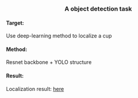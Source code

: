 <center>
    <h3>
        A object detection task
    </h3>
</center>

#### Target: 

Use deep-learning method to localize a cup



#### Method:

Resnet backbone + YOLO structure



#### Result:

Localization result: [here](https://github.com/TSuXinH/object_localization/blob/master/final/YOLO_like/all_train.mp4)
